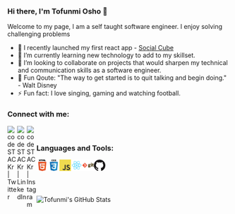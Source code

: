 ### Hi there, I'm Tofunmi Osho 👋


Welcome to my page, I am a self taught software engineer. I enjoy solving challenging problems

- 🔭 I recently launched my first react app - [Social Cube](https://social-cube.netlify.app)
- 🌱 I’m currently learning new technology to add to my skillset.
- 👯 I’m looking to collaborate on projects that would sharpen my technical and communication skills as a software engineer.
- 💬 Fun Qoute: "The way to get started is to quit talking and begin doing." - Walt Disney
-  ⚡ Fun fact: I love singing, gaming and watching football.

### Connect with me:

[<img align="left" alt="codeSTACKr | Twitter" width="22px" src="https://cdn.jsdelivr.net/npm/simple-icons@v3/icons/twitter.svg" />][twitter]
[<img align="left" alt="codeSTACKr | LinkedIn" width="22px" src="https://cdn.jsdelivr.net/npm/simple-icons@v3/icons/linkedin.svg" />][linkedin]
[<img align="left" alt="codeSTACKr | Instagram" width="22px" src="https://cdn.jsdelivr.net/npm/simple-icons@v3/icons/instagram.svg" />][instagram]

<br />

### Languages and Tools:

<img align="left" alt="HTML5" width="26px" src="https://raw.githubusercontent.com/github/explore/80688e429a7d4ef2fca1e82350fe8e3517d3494d/topics/html/html.png" />
<img align="left" alt="CSS3" width="26px" src="https://raw.githubusercontent.com/github/explore/80688e429a7d4ef2fca1e82350fe8e3517d3494d/topics/css/css.png" />
<img align="left" alt="JavaScript" width="26px" src="https://raw.githubusercontent.com/github/explore/80688e429a7d4ef2fca1e82350fe8e3517d3494d/topics/javascript/javascript.png" />
<img align="left" alt="React" width="26px" src="https://raw.githubusercontent.com/github/explore/80688e429a7d4ef2fca1e82350fe8e3517d3494d/topics/react/react.png" />
<img align="left" alt="Git" width="26px" src="https://raw.githubusercontent.com/github/explore/80688e429a7d4ef2fca1e82350fe8e3517d3494d/topics/git/git.png" />
<img align="left" alt="GitHub" width="26px" src="https://raw.githubusercontent.com/github/explore/78df643247d429f6cc873026c0622819ad797942/topics/github/github.png" />

<br />
<br />
<br />
<br />

![Tofunmi's GitHub Stats](https://github-readme-stats.vercel.app/api?username=hurshore&count_private=true&theme=dark&show_icons=true&&line_height=40)

[twitter]: https://twitter.com/tf_osho
[linkedin]: https://www.linkedin.com/in/tofunmi-osho-6504891b3/
[instagram]: https://instagram.com/tf.osho


